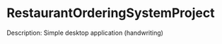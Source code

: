 RestaurantOrderingSystemProject
===============================

Description: Simple desktop application (handwriting)
